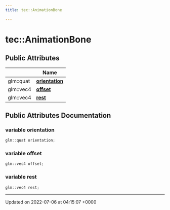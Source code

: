 ```yaml
---
title: tec::AnimationBone

---
```


# tec::AnimationBone





## Public Attributes

|                | Name           |
| -------------- | -------------- |
| glm::quat | **[orientation](/engine/Classes/structtec_1_1_animation_bone/#variable-orientation)**  |
| glm::vec4 | **[offset](/engine/Classes/structtec_1_1_animation_bone/#variable-offset)**  |
| glm::vec4 | **[rest](/engine/Classes/structtec_1_1_animation_bone/#variable-rest)**  |

## Public Attributes Documentation

### variable orientation

```cpp
glm::quat orientation;
```


### variable offset

```cpp
glm::vec4 offset;
```


### variable rest

```cpp
glm::vec4 rest;
```


-------------------------------

Updated on 2022-07-06 at 04:15:07 +0000